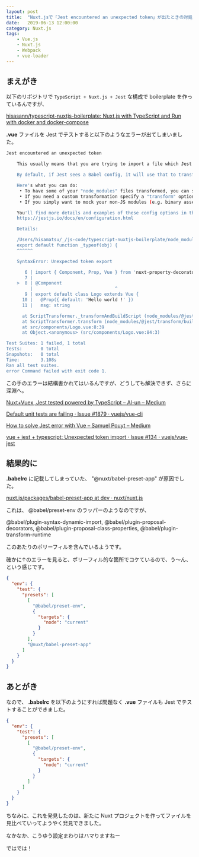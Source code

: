 ```yaml
---
layout: post
title:  "Nuxt.jsで「Jest encountered an unexpected token」が出たときの対処法"
date:   2019-06-13 12:00:00
category: Nuxt.js
tags:
    - Vue.js
    - Nuxt.js
    - Webpack
    - vue-loader
---
```


## まえがき

以下のリポジトリで `TypeScript + Nuxt.js + Jest` な構成で boilerplate を作っているんですが、

[hisasann/typescript-nuxtjs-boilerplate: Nuxt.js with TypeScript and Run with docker and docker-compose](https://github.com/hisasann/typescript-nuxtjs-boilerplate)

**.vue** ファイルを Jest でテストすると以下のようなエラーが出てしまいました。

```bash
Jest encountered an unexpected token

    This usually means that you are trying to import a file which Jest cannot parse, e.g. it's not plain JavaScript.

    By default, if Jest sees a Babel config, it will use that to transform your files, ignoring "node_modules".

    Here's what you can do:
     • To have some of your "node_modules" files transformed, you can specify a custom "transformIgnorePatterns" in your config.
     • If you need a custom transformation specify a "transform" option in your config.
     • If you simply want to mock your non-JS modules (e.g. binary assets) you can stub them out with the "moduleNameMapper" config option.

    You'll find more details and examples of these config options in the docs:
    https://jestjs.io/docs/en/configuration.html

    Details:

    /Users/hisamatsu/_/js-code/typescript-nuxtjs-boilerplate/node_modules/@babel/runtime/helpers/esm/typeof.js:3
    export default function _typeof(obj) {
    ^^^^^^

    SyntaxError: Unexpected token export

       6 | import { Component, Prop, Vue } from 'nuxt-property-decorator'
       7 |
    >  8 | @Component
         |                               ^
       9 | export default class Logo extends Vue {
      10 |   @Prop({ default: 'Hello world !' })
      11 |   msg: string

      at ScriptTransformer._transformAndBuildScript (node_modules/@jest/transform/build/ScriptTransformer.js:471:17)
      at ScriptTransformer.transform (node_modules/@jest/transform/build/ScriptTransformer.js:513:25)
      at src/components/Logo.vue:8:39
      at Object.<anonymous> (src/components/Logo.vue:84:3)

Test Suites: 1 failed, 1 total
Tests:       0 total
Snapshots:   0 total
Time:        3.108s
Ran all test suites.
error Command failed with exit code 1.
```

この手のエラーは結構書かれてはいるんですが、どうしても解決できず、さらに深淵へ。

[Nuxt+Vuex, Jest tested powered by TypeScript – Al-un – Medium](https://medium.com/@Al_un/nuxt-vuex-jest-tested-powered-by-typescript-70441600ef39)

[Default unit tests are failing · Issue #1879 · vuejs/vue-cli](https://github.com/vuejs/vue-cli/issues/1879)

[How to solve Jest error with Vue – Samuel Pouyt – Medium](https://medium.com/@samuelpouyt/how-to-solve-vue-error-with-jest-e8e9ff7d0cec)

[vue + jest + typescript: Unexpected token import · Issue #134 · vuejs/vue-jest](https://github.com/vuejs/vue-jest/issues/134)


## 結果的に

**.babelrc** に記載してしまっていた、 "@nuxt/babel-preset-app" が原因でした。

[nuxt.js/packages/babel-preset-app at dev · nuxt/nuxt.js](https://github.com/nuxt/nuxt.js/tree/dev/packages/babel-preset-app)

これは、 @babel/preset-env のラッパーのようなのですが、

@babel/plugin-syntax-dynamic-import, @babel/plugin-proposal-decorators, @babel/plugin-proposal-class-properties, @babel/plugin-transform-runtime

このあたりのポリーフィルを含んでいるようです。

確かに↑のエラーを見ると、ポリーフィル的な箇所でコケているので、う〜ん、という感じです。

```json
{
  "env": {
    "test": {
      "presets": [
        [
          "@babel/preset-env",
          {
            "targets": {
              "node": "current"
            }
          }
        ],
        "@nuxt/babel-preset-app"
      ]
    }
  }
}
```


## あとがき

なので、 **.babelrc** を以下のようにすれば問題なく **.vue** ファイルも Jest でテストすることができました。

```json
{
  "env": {
    "test": {
      "presets": [
        [
          "@babel/preset-env",
          {
            "targets": {
              "node": "current"
            }
          }
        ]
      ]
    }
  }
}
```

ちなみに、これを発見したのは、新たに Nuxt プロジェクトを作ってファイルを見比べていってようやく発見できました。

なかなか、こうゆう設定まわりはハマりますねー

ではでは！

